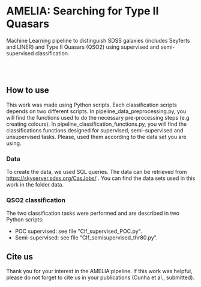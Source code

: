 # AMELIA: Searching for Type II Quasars
Machine Learning pipeline to distinguish SDSS galaxies (includes Seyferts and LINER) and Type II Quasars (QSO2) using supervised and semi-supervised classification.

<br>
<br>


## How to use
This work was made using Python scripts. 
Each classification scripts depends on two different scripts.
In pipeline_data_preprocessing.py, you will find the functions used to do the necessary pre-processing steps (e.g creating colours).
In pipeline_classification_functions.py, you will find the classifications functions designed for supervised, semi-supervised and unsupervised tasks. Please, used them according to the data set you are using.

### Data

To create the data, we used SQL queries. The data can be retrieved from https://skyserver.sdss.org/CasJobs/ .
You can find the data sets used in this work in the folder data.

### QSO2 classification

The two classification tasks were performed and are described in two Python scripts:
<ul>
  <li> POC supervised: see file "Clf_supervised_POC.py". 
    <li> Semi-supervised: see file "Clf_semisupervised_thr80.py".
</ul>


## Cite us
Thank you for your interest in the AMELIA pipeline.
If this work was helpful, please do not forget to cite us in your publications (Cunha et al., submitted).

